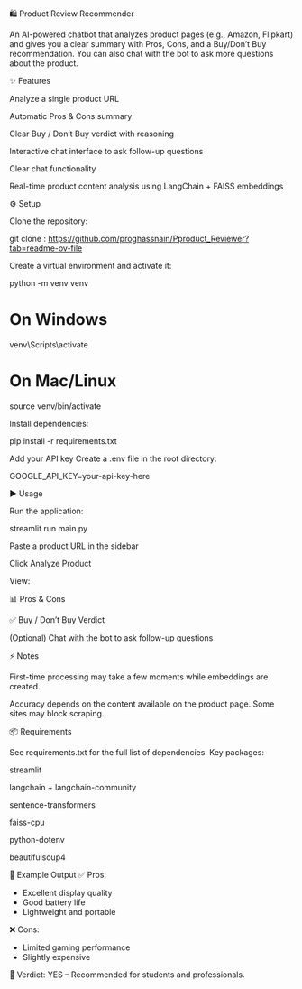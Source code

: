 🛍️ Product Review Recommender

An AI-powered chatbot that analyzes product pages (e.g., Amazon, Flipkart) and gives you a clear summary with Pros, Cons, and a Buy/Don’t Buy recommendation.
You can also chat with the bot to ask more questions about the product.

✨ Features

Analyze a single product URL

Automatic Pros & Cons summary

Clear Buy / Don’t Buy verdict with reasoning

Interactive chat interface to ask follow-up questions

Clear chat functionality

Real-time product content analysis using LangChain + FAISS embeddings

⚙️ Setup

Clone the repository:

git clone : https://github.com/proghassnain/Pproduct_Reviewer?tab=readme-ov-file

Create a virtual environment and activate it:

python -m venv venv
# On Windows
venv\Scripts\activate
# On Mac/Linux
source venv/bin/activate


Install dependencies:

pip install -r requirements.txt


Add your API key
Create a .env file in the root directory:

GOOGLE_API_KEY=your-api-key-here

▶️ Usage

Run the application:

streamlit run main.py


Paste a product URL in the sidebar

Click Analyze Product

View:

📊 Pros & Cons

✅ Buy / Don’t Buy Verdict

(Optional) Chat with the bot to ask follow-up questions

⚡ Notes

First-time processing may take a few moments while embeddings are created.

Accuracy depends on the content available on the product page. Some sites may block scraping.

📦 Requirements

See requirements.txt for the full list of dependencies.
Key packages:

streamlit

langchain + langchain-community

sentence-transformers

faiss-cpu

python-dotenv

beautifulsoup4

📌 Example Output
✅ Pros:
- Excellent display quality
- Good battery life
- Lightweight and portable

❌ Cons:
- Limited gaming performance
- Slightly expensive

🎯 Verdict:
YES – Recommended for students and professionals.
